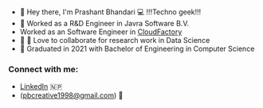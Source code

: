 - 👋 Hey there, I'm Prashant Bhandari :computer: !!!Techno geek!!!
- 🔭 Worked as a R&D Engineer in Javra Software B.V.
- Worked as an Software Engineer in [CloudFactory](https://www.cloudfactory.com)
- :heartbeat: :heartbeat: Love to collaborate for research work in Data Science
- 📄 Graduated in 2021 with Bachelor of Engineering in Computer Science 


### Connect with me:
- [LinkedIn](https://www.linkedin.com/in/prashant-bhandari-b0287a144/) 🇳🇵
- (pbcreative1998@gmail.com) :email:


